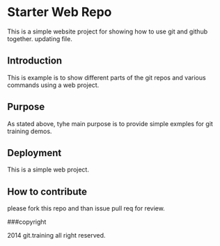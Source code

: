 # Starter Web Repo
This is a simple website project for showing how to use git and github together.
updating file.


## Introduction
This is example is to show different parts of the git repos and various commands using a web project.


## Purpose
As stated above, tyhe main purpose is to provide simple exmples for git training demos.
## Deployment 
This is a simple web project.

## How to contribute
please fork this repo and than issue pull req for review.


###copyright

2014 git.training all right reserved.